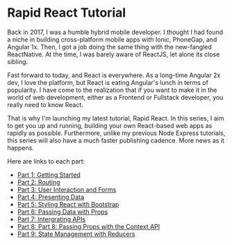 # Rapid React Tutorial

Back in 2017, I was a humble hybrid mobile developer. I thought I had found a niche in building cross-platform mobile apps with Ionic, PhoneGap, and Angular 1x. Then, I got a job doing the same thing with the new-fangled ReactNative. At the time, I was barely aware of ReactJS, let alone its close sibling.

Fast forward to today, and React is everywhere. As a long-time Angular 2x dev, I love the platform, but React is eating Angular's lunch in terms of popularity. I have come to the realization that if you want to make it in the world of web development, either as a Frontend or Fullstack developer, you really need to know React.

That is why I'm launching my latest tutorial, Rapid React. In this series, I aim to get you up and running, building your own React-based web apps as rapidly as possible. Furthermore, unlike my previous Node Express tutorials, this series will also have a much faster publishing cadence. More news as it happens.

Here are links to each part:

* [Part 1: Getting Started](https://github.com/trider/rapid-react-tutorial/tree/main/react-task-tutorial-01 "Getting Started")
* [Part 2: Routing](https://github.com/trider/rapid-react-tutorial/tree/42fe4d84f1c8c040df3b3d6a360f622f12b45d70/rapid-react-tutorial-02 "Routing")
* [Part 3: User Interaction and Forms](https://github.com/trider/rapid-react-tutorial/tree/42fe4d84f1c8c040df3b3d6a360f622f12b45d70/rapid-react-tutorial-03 "Forms")
* [Part 4: Presenting Data](https://github.com/trider/rapid-react-tutorial/tree/42fe4d84f1c8c040df3b3d6a360f622f12b45d70/rapid-react-tutorial-04 "Presenting Data")
* [Part 5: Styling React with Bootstrap](https://github.com/trider/rapid-react-tutorial/tree/76624d7d8df10986c6152f5b2a85b503e4255751/rapid-react-tutorial-05 "Styling React with Bootstrap")
* [Part 6: Passing Data with Props](https://github.com/trider/rapid-react-tutorial/tree/90c7cd8523c3b4bebeaa9062f0b6912a28343763/rapid-react-tutorial-06 "Passing Data with Props")
* [Part 7: Intergrating APIs](https://github.com/trider/rapid-react-tutorial/tree/90c7cd8523c3b4bebeaa9062f0b6912a28343763/rapid-react-tutorial-07 "Part 7: Intergrating APIs" )
* [Part 8: Part 8: Passing Props with the Context API](https://github.com/trider/rapid-react-tutorial/tree/e1f6eb3c1ebdf88fee1c2b93f9591cb9ec9fd1f5/rapid-react-tutorial-08 "Part 8: Passing Props with the Context API" )
* [Part 9: State Management with Reducers](https://github.com/trider/rapid-react-tutorial/tree/e1f6eb3c1ebdf88fee1c2b93f9591cb9ec9fd1f5/rapid-react-tutorial-09 "Part 9: State Management with Reducers" )
